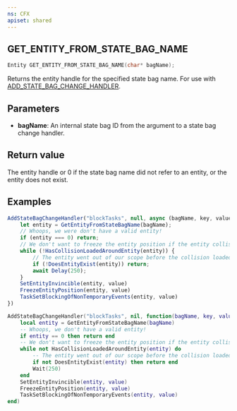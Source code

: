 ```yaml
---
ns: CFX
apiset: shared 
---
```

## GET_ENTITY_FROM_STATE_BAG_NAME

```c
Entity GET_ENTITY_FROM_STATE_BAG_NAME(char* bagName);
```
Returns the entity handle for the specified state bag name. For use with [ADD_STATE_BAG_CHANGE_HANDLER](#_0x5BA35AAF).

## Parameters
* **bagName**: An internal state bag ID from the argument to a state bag change handler.

## Return value
The entity handle or 0 if the state bag name did not refer to an entity, or the entity does not exist.

## Examples
```js
AddStateBagChangeHandler("blockTasks", null, async (bagName, key, value /* boolean */) => {
    let entity = GetEntityFromStateBagName(bagName);
    // Whoops, we were don't have a valid entity!
    if (entity === 0) return;
    // We don't want to freeze the entity position if the entity collision hasn't loaded yet
    while (!HasCollisionLoadedAroundEntity(entity)) {
        // The entity went out of our scope before the collision loaded
        if (!DoesEntityExist(entity)) return;
        await Delay(250);
    }
    SetEntityInvincible(entity, value)
    FreezeEntityPosition(entity, value)
    TaskSetBlockingOfNonTemporaryEvents(entity, value)
})
```

```lua
AddStateBagChangeHandler("blockTasks", nil, function(bagName, key, value) 
    local entity = GetEntityFromStateBagName(bagName)
    -- Whoops, we don't have a valid entity!
    if entity == 0 then return end
    -- We don't want to freeze the entity position if the entity collision hasn't loaded yet
    while not HasCollisionLoadedAroundEntity(entity) do
        -- The entity went out of our scope before the collision loaded
        if not DoesEntityExist(entity) then return end
        Wait(250)
    end
    SetEntityInvincible(entity, value)
    FreezeEntityPosition(entity, value)
    TaskSetBlockingOfNonTemporaryEvents(entity, value)
end)
```
